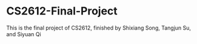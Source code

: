# CS2612-Final-Project
This is the final project of CS2612, finished by Shixiang Song, Tangjun Su, and Siyuan Qi
